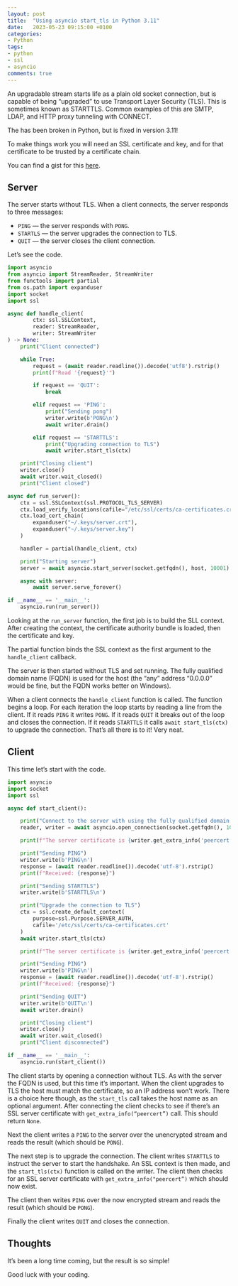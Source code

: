 ```yaml
---
layout: post
title:  "Using asyncio start_tls in Python 3.11"
date:   2023-05-23 09:15:00 +0100
categories:
- Python
tags:
- python
- ssl
- asyncio
comments: true
---
```


An upgradable stream starts life as a plain old socket connection, but is capable of being “upgraded” to use Transport Layer Security (TLS). This is sometimes known as STARTTLS. Common examples of this are SMTP, LDAP, and HTTP proxy tunneling with CONNECT.

The has been broken in Python, but is fixed in version 3.11!

To make things work you will need an SSL certificate and key, and for that certificate to be trusted by a certificate chain.

You can find a gist for this [here](https://gist.github.com/rob-blackbourn/100dab4ebd7952c41e9bf2f078e6022b).

## Server

The server starts without TLS. When a client connects, the server responds to three messages:

* `PING` — the server responds with `PONG`.
* `STARTLS` — the server upgrades the connection to TLS.
* `QUIT` — the server closes the client connection.

Let’s see the code.

```python
import asyncio
from asyncio import StreamReader, StreamWriter
from functools import partial
from os.path import expanduser
import socket
import ssl

async def handle_client(
        ctx: ssl.SSLContext,
        reader: StreamReader,
        writer: StreamWriter
) -> None:
    print("Client connected")

    while True:
        request = (await reader.readline()).decode('utf8').rstrip()
        print(f"Read '{request}'")

        if request == 'QUIT':
            break

        elif request == 'PING':
            print("Sending pong")
            writer.write(b'PONG\n')
            await writer.drain()

        elif request == 'STARTTLS':
            print("Upgrading connection to TLS")
            await writer.start_tls(ctx)

    print("Closing client")
    writer.close()
    await writer.wait_closed()
    print("Client closed")

async def run_server():
    ctx = ssl.SSLContext(ssl.PROTOCOL_TLS_SERVER)
    ctx.load_verify_locations(cafile="/etc/ssl/certs/ca-certificates.crt")
    ctx.load_cert_chain(
        expanduser("~/.keys/server.crt"),
        expanduser("~/.keys/server.key")
    )

    handler = partial(handle_client, ctx)

    print("Starting server")
    server = await asyncio.start_server(socket.getfqdn(), host, 10001)

    async with server:
        await server.serve_forever()

if __name__ == '__main__':
    asyncio.run(run_server())
```

Looking at the `run_server` function, the first job is to build the SLL context. After creating the context, the certificate authority bundle is loaded, then the certificate and key.

The partial function binds the SSL context as the first argument to the `handle_client` callback.

The server is then started without TLS and set running. The fully qualified domain name (FQDN) is used for the host (the “any” address “0.0.0.0” would be fine, but the FQDN works better on Windows).

When a client connects the `handle_client` function is called. The function begins a loop. For each iteration the loop starts by reading a line from the client. If it reads `PING` it writes `PONG`. If it reads `QUIT` it breaks out of the loop and closes the connection. If it reads `STARTTLS` it calls `await start_tls(ctx)` to upgrade the connection. That’s all there is to it! Very neat.

## Client

This time let’s start with the code.

```python
import asyncio
import socket
import ssl

async def start_client():

    print("Connect to the server with using the fully qualified domain name")
    reader, writer = await asyncio.open_connection(socket.getfqdn(), 10001)

    print(f"The server certificate is {writer.get_extra_info('peercert')}")

    print("Sending PING")
    writer.write(b'PING\n')
    response = (await reader.readline()).decode('utf-8').rstrip()
    print(f"Received: {response}")

    print("Sending STARTTLS")
    writer.write(b'STARTTLS\n')

    print("Upgrade the connection to TLS")
    ctx = ssl.create_default_context(
        purpose=ssl.Purpose.SERVER_AUTH,
        cafile='/etc/ssl/certs/ca-certificates.crt'
    )
    await writer.start_tls(ctx)

    print(f"The server certificate is {writer.get_extra_info('peercert')}")

    print("Sending PING")
    writer.write(b'PING\n')
    response = (await reader.readline()).decode('utf-8').rstrip()
    print(f"Received: {response}")

    print("Sending QUIT")
    writer.write(b'QUIT\n')
    await writer.drain()

    print("Closing client")
    writer.close()
    await writer.wait_closed()
    print("Client disconnected")

if __name__ == '__main__':
    asyncio.run(start_client())
```

The client starts by opening a connection without TLS. As with the server the FQDN is used, but this time it’s important. When the client upgrades to TLS the host must match the certificate, so an IP address won’t work. There is a choice here though, as the `start_tls` call takes the host name as an optional argument. After connecting the client checks to see if there’s an SSL server certificate with `get_extra_info(“peercert”)` call. This should return `None`.

Next the client writes a `PING` to the server over the unencrypted stream and reads the result (which should be `PONG`).

The next step is to upgrade the connection. The client writes `STARTTLS` to instruct the server to start the handshake. An SSL context is then made, and the `start_tls(ctx)` function is called on the writer. The client then checks for an SSL server certificate with `get_extra_info("peercert”)` which should now exist.

The client then writes `PING` over the now encrypted stream and reads the result (which should be `PONG`).

Finally the client writes `QUIT` and closes the connection.

## Thoughts

It’s been a long time coming, but the result is so simple!

Good luck with your coding.